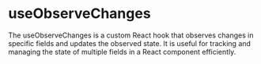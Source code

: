 # useObserveChanges
The useObserveChanges is a custom React hook that observes changes in specific fields and updates the observed state. It is useful for tracking and managing the state of multiple fields in a React component efficiently.
